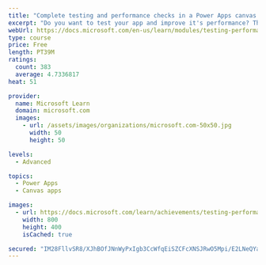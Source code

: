 ```yaml
---
title: "Complete testing and performance checks in a Power Apps canvas app"
excerpt: "Do you want to test your app and improve it's performance? This module will help you understand how to test an app and improve performance."
webUrl: https://docs.microsoft.com/en-us/learn/modules/testing-performance-checks-powerapps/
type: course
price: Free
length: PT39M
ratings:
  count: 383
  average: 4.7336817
heat: 51

provider:
  name: Microsoft Learn
  domain: microsoft.com
  images:
    - url: /assets/images/organizations/microsoft.com-50x50.jpg
      width: 50
      height: 50

levels:
  - Advanced

topics:
  - Power Apps
  - Canvas apps

images:
  - url: https://docs.microsoft.com/learn/achievements/testing-performance-checks-social.png
    width: 800
    height: 400
    isCached: true

secured: "IM28FllvSR8/XJhBOfJNnWyPxIgb3CcWfqEiSZCFcXNSJRwO5Mpi/E2LNeQYaXu0azKB1KlYyBp6cmiLNXQS2LeykGa2I6qOpvLt7272Yo9TXsO3qesLMgG5IgdpBuzWjGllm2JGCtGV9JADVFGvFl8tEoisawCTlDdpO0WWzociT+KIOcZErCykM/qda1JnjsigyyKz0PqKkQhHH4NtgYtTAEJ7KWm4ugNEcg8/mjlGiKdfrBgIQacoGmql7OsH1LgI0Dm/TQnI1FUHkOmFdgRyKEK68pjIuoiCFXRgovoGRIR+BPwt1uU4rWzfBUkru+irEY7X3t9VTtzbabBxllucwRINLw/AXw2sQmk7dJyt50HHtfLpLVEtPCZEpXgbtnut8lkawxQMbzKb0p5yB68Jr4cIMZ4vwylejqkj42Y=;ADtQE3HSnwz/WsHfDC8tFw=="
---
```


